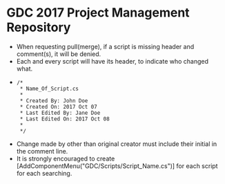 # GDC 2017 Project Management Repository

* When requesting pull(merge), if a script is missing header and comment(s), it will be denied.
* Each and every script will have its header, to indicate who changed what.
* ```
  /*
   * Name_Of_Script.cs
   * 
   * Created By: John Doe
   * Created On: 2017 Oct 07
   * Last Edited By: Jane Doe
   * Last Edited On: 2017 Oct 08
   * 
   */
  ```
* Change made by other than original creator must include their initial in the comment line.
* It is strongly encouraged to create [AddComponentMenu("GDC/Scripts/Script_Name.cs")] for each script for each searching.

